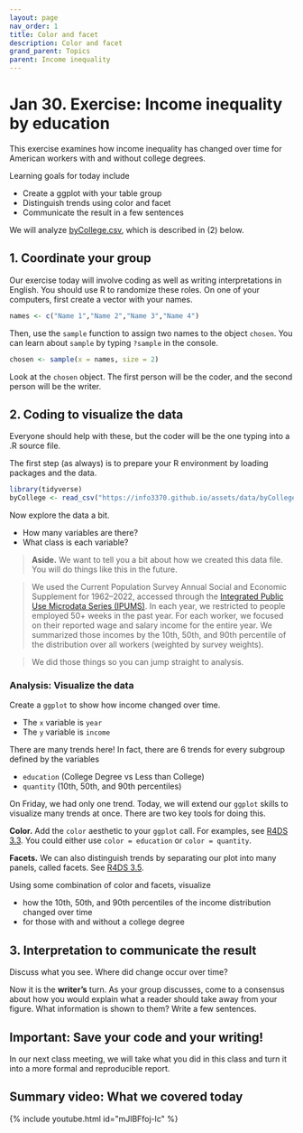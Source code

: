 ```yaml
---
layout: page
nav_order: 1
title: Color and facet
description: Color and facet
grand_parent: Topics
parent: Income inequality
---
```


# Jan 30. Exercise: Income inequality by education

This exercise examines how income inequality has changed over time for
American workers with and without college degrees.

Learning goals for today include

- Create a ggplot with your table group
- Distinguish trends using color and facet
- Communicate the result in a few sentences

We will analyze [byCollege.csv](../assets/data/byCollege.csv), which is described in (2) below.

## 1. Coordinate your group

Our exercise today will involve coding as well as writing
interpretations in English. You should use R to randomize these roles.
On one of your computers, first create a vector with your names.

``` r
names <- c("Name 1","Name 2","Name 3","Name 4")
```

Then, use the `sample` function to assign two names to the object
`chosen`. You can learn about `sample` by typing `?sample` in the
console.

``` r
chosen <- sample(x = names, size = 2)
```

Look at the `chosen` object. The first person will be the coder, and the
second person will be the writer.

## 2. Coding to visualize the data

Everyone should help with these, but the coder will be the one typing
into a .R source file.

The first step (as always) is to prepare your R environment by loading
packages and the data.

``` r
library(tidyverse)
byCollege <- read_csv("https://info3370.github.io/assets/data/byCollege.csv")
```

Now explore the data a bit.

- How many variables are there?
- What class is each variable?

> **Aside.** We want to tell you a bit about how we created this data
> file. You will do things like this in the future.

> We used the Current Population Survey Annual Social and Economic
> Supplement for 1962–2022, accessed through the [Integrated Public Use
> Microdata Series (IPUMS)](https://cps.ipums.org/cps/). In each year,
> we restricted to people employed 50+ weeks in the past year. For each
> worker, we focused on their reported wage and salary income for the
> entire year. We summarized those incomes by the 10th, 50th, and 90th
> percentile of the distribution over all workers (weighted by survey
> weights).

> We did those things so you can jump straight to analysis.

### Analysis: Visualize the data

Create a `ggplot` to show how income changed over time.

- The `x` variable is `year`
- The `y` variable is `income`

There are many trends here! In fact, there are 6 trends for every
subgroup defined by the variables

- `education` (College Degree vs Less than College)
- `quantity` (10th, 50th, and 90th percentiles)

On Friday, we had only one trend. Today, we will extend our `ggplot`
skills to visualize many trends at once. There are two key tools for
doing this.

**Color.** Add the `color` aesthetic to your `ggplot` call. For
examples, see [R4DS
3.3](https://r4ds.had.co.nz/data-visualisation.html?q=facet#aesthetic-mappings).
You could either use `color = education` or `color = quantity`.

**Facets.** We can also distinguish trends by separating our plot into
many panels, called facets. See [R4DS
3.5](https://r4ds.had.co.nz/data-visualisation.html?q=facet#facets).

Using some combination of color and facets, visualize

- how the 10th, 50th, and 90th percentiles of the income distribution
  changed over time
- for those with and without a college degree

## 3. Interpretation to communicate the result

Discuss what you see. Where did change occur over time?

Now it is the **writer’s** turn. As your group discusses, come to a
consensus about how you would explain what a reader should take away
from your figure. What information is shown to them? Write a few
sentences.

## Important: Save your code and your writing!

In our next class meeting, we will take what you did in this class and
turn it into a more formal and reproducible report.

## Summary video: What we covered today

{% include youtube.html id="mJlBFfoj-lc" %}
